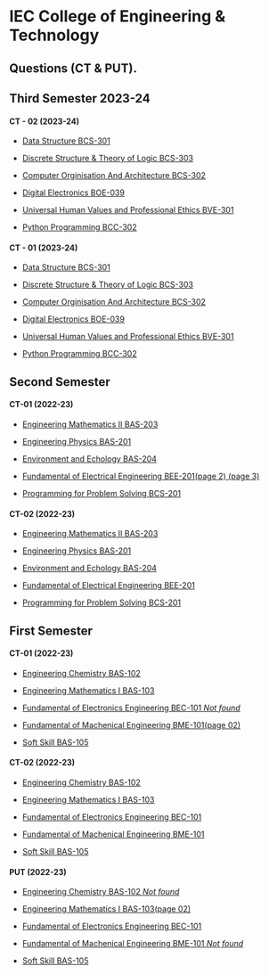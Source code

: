 # IEC College of Engineering & Technology 
## Questions (CT & PUT).
## Third Semester 2023-24
#### CT - 02 (2023-24)

- [Data Structure BCS-301](https://raw.githubusercontent.com/princekunal101/academic-section/main/Studies/IEC-Question-paper-CT-PUT/Third-sem/Data-structure-bcs301-ct-II.jpg)

- [Discrete Structure & Theory of Logic BCS-303](https://raw.githubusercontent.com/princekunal101/academic-section/main/Studies/IEC-Question-paper-CT-PUT/Third-sem/Discrite-structure-&-Theory-of-logic-bcs303-ct-II.jpg)

- [Computer Orginisation And Architecture BCS-302](https://raw.githubusercontent.com/princekunal101/academic-section/main/Studies/IEC-Question-paper-CT-PUT/Third-sem/Computer-Orginisation-and-Architecture-bcs302-ct-II.jpg)

- [Digital Electronics BOE-039](https://raw.githubusercontent.com/princekunal101/academic-section/main/Studies/IEC-Question-paper-CT-PUT/Third-sem/Digital-electronics-boe039-ct-II.jpg)

- [Universal Human Values and Professional Ethics BVE-301](https://raw.githubusercontent.com/princekunal101/academic-section/main/Studies/IEC-Question-paper-CT-PUT/Third-sem/Universal-human-values-&-profrssional-ethics-bve301-ct-II.jpg)

- [Python Programming BCC-302](https://raw.githubusercontent.com/princekunal101/academic-section/main/Studies/IEC-Question-paper-CT-PUT/Third-sem/python-programming-bcc302-ct-II.jpg)
#### CT - 01 (2023-24)

- [Data Structure BCS-301](https://raw.githubusercontent.com/princekunal101/academic-section/main/Studies/IEC-Question-paper-CT-PUT/Third-sem/Data-structure-bcs301.jpg)

- [Discrete Structure & Theory of Logic BCS-303](https://raw.githubusercontent.com/princekunal101/academic-section/main/Studies/IEC-Question-paper-CT-PUT/Third-sem/Discrite-structure-&-Theory-of-logic-bcs303.jpg)

- [Computer Orginisation And Architecture BCS-302](https://raw.githubusercontent.com/princekunal101/academic-section/main/Studies/IEC-Question-paper-CT-PUT/Third-sem/Computer-Orginisation-and-Architecture-bcs302.jpg)

- [Digital Electronics BOE-039](https://raw.githubusercontent.com/princekunal101/academic-section/main/Studies/IEC-Question-paper-CT-PUT/Third-sem/Digital-electronics-boe039.jpg)

- [Universal Human Values and Professional Ethics BVE-301](https://raw.githubusercontent.com/princekunal101/academic-section/main/Studies/IEC-Question-paper-CT-PUT/Third-sem/Universal-human-values-&-profrssional-ethics-bve301.jpg)

- [Python Programming BCC-302](https://raw.githubusercontent.com/princekunal101/academic-section/main/Studies/IEC-Question-paper-CT-PUT/Third-sem/python-programming-bcc302.jpg)
## Second Semester 
#### CT-01 (2022-23)
- [Engineering Mathematics II BAS-203](https://raw.githubusercontent.com/princekunal101/academic-section/main/Studies/IEC-Question-paper-CT-PUT/Second-sem/Engineering-mathematics-ii-bas203-ct01.jpg)

- [Engineering Physics BAS-201](https://raw.githubusercontent.com/princekunal101/academic-section/main/Studies/IEC-Question-paper-CT-PUT/Second-sem/Engineering-physics-bas201-ct01.jpg)

- [Environment and Echology BAS-204](https://raw.githubusercontent.com/princekunal101/academic-section/main/Studies/IEC-Question-paper-CT-PUT/Second-sem/Environment-and-echology-bas204-ct01.jpg)

- [Fundamental of Electrical Engineering BEE-201](https://raw.githubusercontent.com/princekunal101/academic-section/main/Studies/IEC-Question-paper-CT-PUT/Second-sem/Fundamentals-of-electrical-engg-bee201-ct01-page00.jpg)[(page 2)](https://raw.githubusercontent.com/princekunal101/academic-section/main/Studies/IEC-Question-paper-CT-PUT/Second-sem/Fundamentals-of-electrical-engg-bee201-ct01-page01.jpg)[ (page 3)](https://raw.githubusercontent.com/princekunal101/academic-section/main/Studies/IEC-Question-paper-CT-PUT/Second-sem/Fundamentals-of-electrical-engg-bee201-ct01-page02.jpg)

- [Programming for Problem Solving BCS-201](https://raw.githubusercontent.com/princekunal101/academic-section/main/Studies/IEC-Question-paper-CT-PUT/Second-sem/Programming-for-problem-solving-bcs201-ct01.jpg)

#### CT-02 (2022-23)
- [Engineering Mathematics II BAS-203](https://raw.githubusercontent.com/princekunal101/academic-section/main/Studies/IEC-Question-paper-CT-PUT/Second-sem/Engineering-mathematics-ii-bas203-ct-02.jpg)

- [Engineering Physics BAS-201](https://raw.githubusercontent.com/princekunal101/academic-section/main/Studies/IEC-Question-paper-CT-PUT/Second-sem/Engineering-physics-bas201-ct-02.jpg)

- [Environment and Echology BAS-204](https://raw.githubusercontent.com/princekunal101/academic-section/main/Studies/IEC-Question-paper-CT-PUT/Second-sem/Environment-and-echology-bas204-ct-02.jpg)

- [Fundamental of Electrical Engineering BEE-201](https://raw.githubusercontent.com/princekunal101/academic-section/main/Studies/IEC-Question-paper-CT-PUT/Second-sem/Fundamentals-of-electrical-engg-bee201-ct02.jpg)

- [Programming for Problem Solving BCS-201](https://raw.githubusercontent.com/princekunal101/academic-section/main/Studies/IEC-Question-paper-CT-PUT/Second-sem/Programming-for-problem-solving-bcs201-ct-02.jpg)

## First Semester 
#### CT-01 (2022-23)
- [Engineering Chemistry BAS-102](https://raw.githubusercontent.com/princekunal101/academic-section/main/Studies/IEC-Question-paper-CT-PUT/First-sem/Engineering-chemistry-bas102-ct01.jpg)

- [Engineering Mathematics I BAS-103](https://raw.githubusercontent.com/princekunal101/academic-section/main/Studies/IEC-Question-paper-CT-PUT/First-sem/Engineering-mathematics-bas103-ct01.jpg)

- [Fundamental of Electronics Engineering BEC-101 *Not found*]()

- [Fundamental of Machenical Engineering BME-101](https://raw.githubusercontent.com/princekunal101/academic-section/main/Studies/IEC-Question-paper-CT-PUT/First-sem/Fundamental-of-mechanical-engg-bme101-ct01-page00.jpg)[(page 02)](https://raw.githubusercontent.com/princekunal101/academic-section/main/Studies/IEC-Question-paper-CT-PUT/First-sem/Fundamental-of-mechanical-engg-bme101-ct01-page01.jpg)

- [Soft Skill BAS-105](https://raw.githubusercontent.com/princekunal101/academic-section/main/Studies/IEC-Question-paper-CT-PUT/First-sem/Soft-skill-bas105-ct01.jpg)

#### CT-02 (2022-23)
- [Engineering Chemistry BAS-102](https://raw.githubusercontent.com/princekunal101/academic-section/main/Studies/IEC-Question-paper-CT-PUT/First-sem/Engineering-chemistry-bas102-ct-02.jpg)

- [Engineering Mathematics I BAS-103](https://raw.githubusercontent.com/princekunal101/academic-section/main/Studies/IEC-Question-paper-CT-PUT/First-sem/Engineering-mathematics-i-bas103-ct-02.jpg)

- [Fundamental of Electronics Engineering BEC-101](https://raw.githubusercontent.com/princekunal101/academic-section/main/Studies/IEC-Question-paper-CT-PUT/First-sem/Fundamental-of-electronics-engg-bec101-ct-02.jpg)

- [Fundamental of Machenical Engineering BME-101](https://raw.githubusercontent.com/princekunal101/academic-section/main/Studies/IEC-Question-paper-CT-PUT/First-sem/Fundamental-of-mechanical-engg-bme101-ct-02.jpg)

- [Soft Skill BAS-105](https://raw.githubusercontent.com/princekunal101/academic-section/main/Studies/IEC-Question-paper-CT-PUT/First-sem/Soft-skill-bas105-ct-02.jpg)

#### PUT (2022-23)
- [Engineering Chemistry BAS-102 *Not found*]()

- [Engineering Mathematics I BAS-103](https://raw.githubusercontent.com/princekunal101/academic-section/main/Studies/IEC-Question-paper-CT-PUT/First-sem/Engineering-mathematics-i-bas103-put.jpg)[(page 02)](https://raw.githubusercontent.com/princekunal101/academic-section/main/Studies/IEC-Question-paper-CT-PUT/First-sem/Engineering-mathematics-i-bas103-put-page-02.jpg)

- [Fundamental of Electronics Engineering BEC-101](https://raw.githubusercontent.com/princekunal101/academic-section/main/Studies/IEC-Question-paper-CT-PUT/First-sem/Fundamental-of-electronics-engg-bec101-put.jpg)

- [Fundamental of Machenical Engineering BME-101 *Not found*]()

- [Soft Skill BAS-105](https://raw.githubusercontent.com/princekunal101/academic-section/main/Studies/IEC-Question-paper-CT-PUT/First-sem/Soft-skill-bas105-put.jpg)
